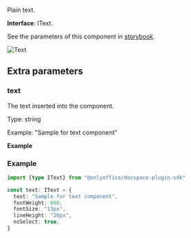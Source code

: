 Plain text.

**Interface**: IText.

See the parameters of this component in [storybook](https://storybook.onlyoffice.io/?path=/docs/components-text--docs).

![Text](/assets/images/docspace/text.png)

## Extra parameters

### text

The text inserted into the component.

Type: string

Example: "Sample for text component"

**Example**

### Example

``` ts
import {type IText} from "@onlyoffice/docspace-plugin-sdk"

const text: IText = {
  text: "Sample for text component",
  fontWeight: 600,
  fontSize: "13px",
  lineHeight: "20px",
  noSelect: true,
}
```

